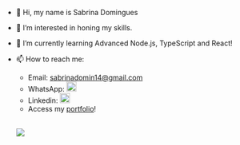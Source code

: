 - 👋 Hi, my name is Sabrina Domingues
- 👀 I’m interested in honing my skills.
- 🌱 I’m currently learning Advanced Node.js, TypeScript and React!
- 📫 How to reach me:
  - Email: sabrinadomin14@gmail.com
  - WhatsApp: <a href = "https://wa.me/+5511966473336"> <img src="https://img.icons8.com/color/512/whatsapp.png" height = "20" width = "20" /> <a/>
  - Linkedin: <a href = "https://www.linkedin.com/in/sabrinadominguesconceicao/" > <img src="https://cdn.jsdelivr.net/gh/devicons/devicon/icons/linkedin/linkedin-original.svg" height = "20" width = "20" /><a/>
  - Access my <a href = "https://sadomi.netlify.app/" >portfolio<a/>!
  
  <br>
  
  <a href = "https://www.codewars.com/users/Sabrinadomin/completed_solutions"><img src = "https://www.codewars.com/users/Sabrinadomin/badges/large"/><a/>

<!---
Sabrinadomin/Sabrinadomin is a ✨ special ✨ repository because its `README.md` (this file) appears on your GitHub profile.
You can click the Preview link to take a look at your changes.
--->
